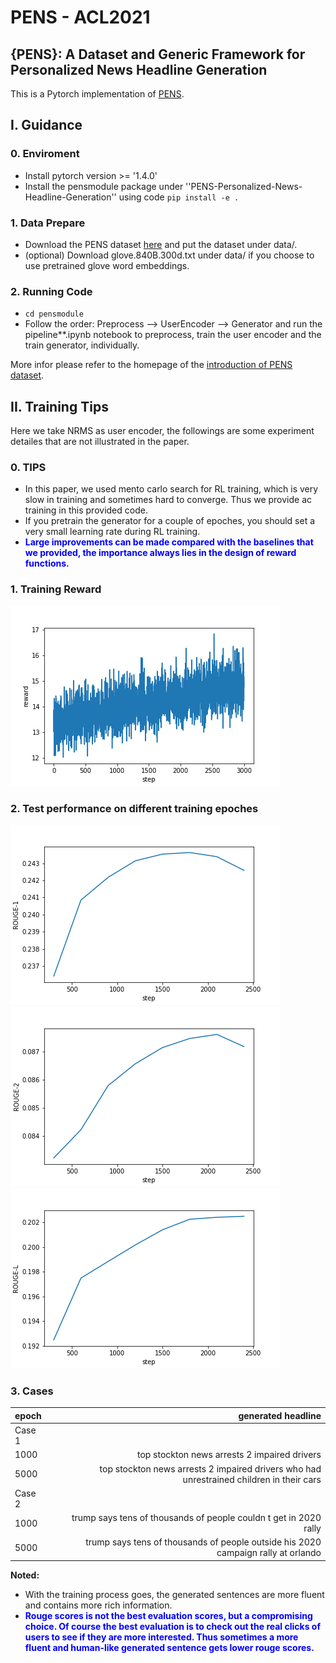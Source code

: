 # PENS - ACL2021
## {PENS}: A Dataset and Generic Framework for Personalized News Headline Generation
This is a Pytorch implementation of [PENS](https://www.microsoft.com/en-us/research/uploads/prod/2021/06/ACL2021_PENS_Camera_Ready_1862_Paper.pdf). 

## I. Guidance

### 0. Enviroment
- Install pytorch version >= '1.4.0'
- Install the pensmodule package under ''PENS-Personalized-News-Headline-Generation'' using code ``` pip install -e . ```

### 1. Data Prepare
- Download the PENS dataset [here](https://msnews.github.io/pens.html) and put the dataset under data/.
- (optional) Download glove.840B.300d.txt under data/ if you choose to use pretrained glove word embeddings.

### 2. Running Code
- ```cd pensmodule ```
- Follow the order: Preprocess --> UserEncoder --> Generator and run the pipeline**.ipynb notebook to preprocess, train the user encoder and the train generator, individually.


More infor please refer to the homepage of the [introduction of PENS dataset](https://msnews.github.io/pens.html).

## II. Training Tips

Here we take NRMS as user encoder, the followings are some experiment detailes that are not illustrated in the paper.

### 0. TIPS
- In this paper, we used mento carlo search for RL training, which is very slow in training and sometimes hard to converge. Thus we provide ac training in this provided code.
- If you pretrain the generator for a couple of epoches, you should set a very small learning rate during RL training.
- <span style="color:blue">**Large improvements can be made compared with the baselines that we provided, the importance always lies in the design of reward functions.**</span>


### 1. Training Reward
![image info](./docs/reward.png)

### 2. Test performance on different training epoches
![image info](./docs/rouge1.png)
![image info](./docs/rouge2.png)
![image info](./docs/rougel.png)


### 3. Cases
| epoch | generated headline | 
| :-----| ----: |
| Case 1 |  | 
| 1000 | top stockton news arrests 2 impaired drivers | 
| 5000 | top stockton news arrests 2 impaired drivers who had unrestrained children in their cars | 
| Case 2 |  | 
| 1000 | trump says tens of thousands of people couldn t get in 2020 rally | 
| 5000 | trump says tens of thousands of people outside his 2020 campaign rally at orlando | 

**Noted:**
- With the training process goes, the generated sentences are more fluent and contains more rich information.
- <span style="color:blue"> **Rouge scores is not the best evaluation scores, but a compromising choice. Of course the best evaluation is to check out the real clicks of users to see if they are more interested. Thus sometimes a more fluent and human-like generated sentence gets lower rouge scores.**</span>


